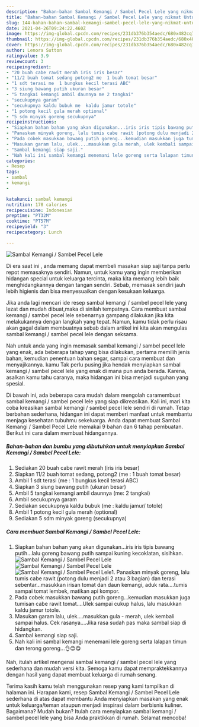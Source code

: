```yaml
---
description: "Bahan-bahan Sambal Kemangi / Sambel Pecel Lele yang nikmat Untuk Jualan"
title: "Bahan-bahan Sambal Kemangi / Sambel Pecel Lele yang nikmat Untuk Jualan"
slug: 144-bahan-bahan-sambal-kemangi-sambel-pecel-lele-yang-nikmat-untuk-jualan
date: 2021-04-26T09:24:22.460Z
image: https://img-global.cpcdn.com/recipes/231db376b354aedc/680x482cq70/sambal-kemangi-sambel-pecel-lele-foto-resep-utama.jpg
thumbnail: https://img-global.cpcdn.com/recipes/231db376b354aedc/680x482cq70/sambal-kemangi-sambel-pecel-lele-foto-resep-utama.jpg
cover: https://img-global.cpcdn.com/recipes/231db376b354aedc/680x482cq70/sambal-kemangi-sambel-pecel-lele-foto-resep-utama.jpg
author: Lenora Sutton
ratingvalue: 3.9
reviewcount: 3
recipeingredient:
- "20 buah cabe rawit merah iris iris besar"
- "11/2 buah tomat sedang potong2 me  1 buah tomat besar"
- "1 sdt terasi me  1 bungkus kecil terasi ABC"
- "3 siung bawang putih ukuran besar"
- "5 tangkai kemangi ambil daunnya me 2 tangkai"
- "secukupnya garam"
- "secukupnya kaldu bubuk me  kaldu jamur totole"
- "1 potong kecil gula merah optional"
- "5 sdm minyak goreng secukupnya"
recipeinstructions:
- "Siapkan bahan bahan yang akan digunakan...iris iris tipis bawang putih...lalu goreng bawang putih sampai kuning kecoklatan, sisihkan."
- "Panaskan minyak goreng, lalu tumis cabe rawit (potong dulu menjadi 2 atau 3 bagian) dan terasi sebentar...masukkan irisan tomat dan daun kemangi, aduk rata....tumis sampai tomat lembek, matikan api kompor."
- "Pada cobek masukkan bawang putih goreng...kemudian masukkan juga tumisan cabe rawit tomat....Ulek sampai cukup halus, lalu masukkan kaldu jamur totole."
- "Masukan garam lalu, ulek....masukkan gula merah, ulek kembali sampai halus. Cek rasanya....Jika rasa sudah pas maka sambal siap di hidangkan."
- "Sambal kemangi siap saji."
- "Nah kali ini sambal kemangi menemani lele goreng serta lalapan timun dan terong goreng...👌😊😋"
categories:
- Resep
tags:
- sambal
- kemangi
- 

katakunci: sambal kemangi  
nutrition: 178 calories
recipecuisine: Indonesian
preptime: "PT32M"
cooktime: "PT57M"
recipeyield: "3"
recipecategory: Lunch

---
```



![Sambal Kemangi / Sambel Pecel Lele](https://img-global.cpcdn.com/recipes/231db376b354aedc/680x482cq70/sambal-kemangi-sambel-pecel-lele-foto-resep-utama.jpg)

Di era  saat ini , anda memang dapat membeli masakan siap saji tanpa perlu repot memasaknya sendiri. Namun, untuk kamu yang ingin memberikan hidangan special untuk keluarga tercinta, maka kita memang lebih baik menghidangkannya dengan tangan sendiri. Sebab, memasak sendiri jauh lebih higienis dan bisa menyesuaikan dengan kesukaan keluarga.

Jika anda lagi mencari ide resep sambal kemangi / sambel pecel lele yang lezat dan mudah dibuat,maka di sinilah tempatnya. Cara membuat sambal kemangi / sambel pecel lele  sebenarnya gampang dilakukan jika kita melakukannya dengan langkah yang tepat. Namun, kamu tidak perlu risau akan gagal dalam membuatnya 
sebab dalam artikel ini kita akan mengulas sambal kemangi / sambel pecel lele dengan seksama.  



Nah untuk anda yang ingin memasak sambal kemangi / sambel pecel lele yang enak, ada beberapa tahap yang bisa dilakukan, pertama memilih jenis bahan, kemudian penentuan bahan segar, sampai cara membuat dan menyajikannya. kamu Tak perlu pusing jika hendak menyiapkan sambal kemangi / sambel pecel lele yang enak di mana pun anda berada. Karena, asalkan kamu  tahu caranya, maka hidangan ini bisa menjadi suguhan yang spesial.

Di bawah ini, ada beberapa cara mudah dalam mengolah caramembuat sambal kemangi / sambel pecel lele yang siap dikreasikan. Kali ini, mari kita coba kreasikan sambal kemangi / sambel pecel lele sendiri di rumah. Tetap berbahan sederhana, hidangan ini dapat memberi manfaat untuk membantu menjaga kesehatan tubuhmu sekeluarga. Anda dapat membuat Sambal Kemangi / Sambel Pecel Lele memakai 9 bahan dan 6 tahap pembuatan. Berikut ini cara dalam membuat hidangannya.

<!--inarticleads1-->

##### Bahan-bahan dan bumbu yang dibutuhkan untuk menyiapkan Sambal Kemangi / Sambel Pecel Lele:

1. Sediakan 20 buah cabe rawit merah (iris iris besar)
1. Siapkan 11/2 buah tomat sedang, potong2 (me : 1 buah tomat besar)
1. Ambil 1 sdt terasi (me : 1 bungkus kecil terasi ABC)
1. Siapkan 3 siung bawang putih (ukuran besar)
1. Ambil 5 tangkai kemangi ambil daunnya (me: 2 tangkai)
1. Ambil secukupnya garam
1. Sediakan secukupnya kaldu bubuk (me : kaldu jamur/ totole)
1. Ambil 1 potong kecil gula merah (optional)
1. Sediakan 5 sdm minyak goreng (secukupnya)




<!--inarticleads2-->

##### Cara membuat Sambal Kemangi / Sambel Pecel Lele:

1. Siapkan bahan bahan yang akan digunakan...iris iris tipis bawang putih...lalu goreng bawang putih sampai kuning kecoklatan, sisihkan.
<img src="https://img-global.cpcdn.com/steps/07d1bc8aa46fec2a/160x128cq70/sambal-kemangi-sambel-pecel-lele-langkah-memasak-1-foto.jpg" alt="Sambal Kemangi / Sambel Pecel Lele"><img src="https://img-global.cpcdn.com/steps/2d5992ada166a0a4/160x128cq70/sambal-kemangi-sambel-pecel-lele-langkah-memasak-1-foto.jpg" alt="Sambal Kemangi / Sambel Pecel Lele"><img src="https://img-global.cpcdn.com/steps/b76495a57d99c392/160x128cq70/sambal-kemangi-sambel-pecel-lele-langkah-memasak-1-foto.jpg" alt="Sambal Kemangi / Sambel Pecel Lele">1. Panaskan minyak goreng, lalu tumis cabe rawit (potong dulu menjadi 2 atau 3 bagian) dan terasi sebentar...masukkan irisan tomat dan daun kemangi, aduk rata....tumis sampai tomat lembek, matikan api kompor.
1. Pada cobek masukkan bawang putih goreng...kemudian masukkan juga tumisan cabe rawit tomat....Ulek sampai cukup halus, lalu masukkan kaldu jamur totole.
1. Masukan garam lalu, ulek....masukkan gula - merah, ulek kembali sampai halus. Cek rasanya....Jika rasa sudah pas maka sambal siap di hidangkan.
1. Sambal kemangi siap saji.
1. Nah kali ini sambal kemangi menemani lele goreng serta lalapan timun dan terong goreng...👌😊😋




Nah, itulah artikel mengenai  sambal kemangi / sambel pecel lele  yang sederhana dan mudah versi kita. Semoga kamu dapat mempraktekkannya dengan hasil yang dapat membuat keluarga di rumah senang. 

Terima kasih kamu telah menggunakan resep yang kami tampilkan di halaman ini. Harapan kami, resep  Sambal Kemangi / Sambel Pecel Lele sederhana di atas dapat membantu Anda menyiapkan masakan yang enak untuk keluarga/teman ataupun menjadi inspirasi dalam berbisnis kuliner. Bagaimana? Mudah bukan? Itulah cara menyiapkan sambal kemangi / sambel pecel lele yang bisa Anda praktikkan di rumah. Selamat mencoba!

